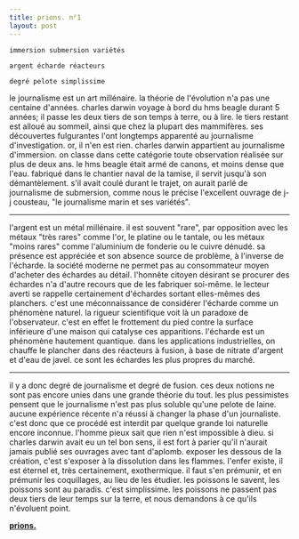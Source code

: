 ```yaml
---
title: prions. n°1
layout: post
---
```


`immersion submersion variétés`

`argent écharde réacteurs`

`degré pelote simplissime`

le journalisme est un art millénaire. la théorie de l'évolution n'a pas une centaine d'années. charles darwin voyage à bord du hms beagle durant 5 années; il passe les deux tiers de son temps à terre, ou à lire. le tiers restant est alloué au sommeil, ainsi que chez la plupart des mammifères. ses découvertes fulgurantes l'ont longtemps apparenté au journalisme d'investigation. or, il n'en est rien. charles darwin appartient au journalisme d'immersion. on classe dans cette catégorie toute observation réalisée sur plus de deux ans. le hms beagle était armé de canons, et moins dense que l'eau. fabriqué dans le chantier naval de la tamise, il servit jusqu'à son démantèlement. s'il avait coulé durant le trajet, on aurait parlé de journalisme de submersion, comme nous le précise l'excellent ouvrage de j-j cousteau, "le journalisme marin et ses variétés".

---

l'argent est un métal millénaire. il est souvent "rare", par opposition avec les métaux "très rares" comme l'or, le platine ou le tantale, ou les métaux "moins rares" comme l'aluminium de fonderie ou le cuivre dénudé. sa présence est appréciée et son absence source de problème, à l'inverse de l'écharde. la société moderne ne permet pas au consommateur moyen d'acheter des échardes au détail. l'honnête citoyen désirant se procurer des échardes n'a d'autre recours que de les fabriquer soi-même. le lecteur averti se rappelle certainement d'échardes sortant elles-mêmes des planchers. c'est une méconnaissance de considérer l'écharde comme un phénomène naturel. la rigueur scientifique voit là un paradoxe de l'observateur. c'est en effet le frottement du pied contre la surface inférieure d'une maison qui catalyse ces apparitions. l'écharde est un phénomène hautement quantique. dans les applications industrielles, on chauffe le plancher dans des réacteurs à fusion, à base de nitrate d'argent et d'eau de javel. ce sont les échardes les plus propres du marché.

---

il y a donc degré de journalisme et degré de fusion. ces deux notions ne sont pas encore unies dans une grande théorie du tout. les plus pessimistes pensent que le journalisme n'est pas plus soluble qu'une pelote de laine. aucune expérience récente n'a réussi à changer la phase d'un journaliste. c'est donc que ce procédé est interdit par quelque grande loi naturelle encore inconnue. l'homme pieux sait que rien n'est impossible à dieu. si charles darwin avait eu un tel bon sens, il est fort à parier qu'il n'aurait jamais publié ses ouvrages avec tant d'aplomb. exposer les dessous de la création, c'est s'exposer à la dissolution dans les flammes. l'enfer existe, il est éternel et, très certainement, exothermique. il faut s'en prémunir, et en prémunir les coquillages, au lieu de les étudier. les poissons le savent, les poissons sont au paradis. c'est simplissime. les poissons ne passent pas deux tiers de leur temps sur la terre, et nous demandons à ce qu'ils n'évoluent point.

[**prions.**](../prions.html)
